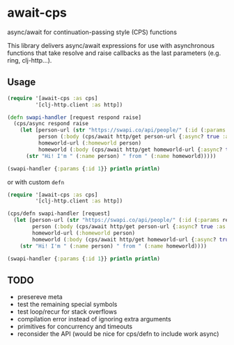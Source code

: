 # await-cps

async/await for continuation-passing style (CPS) functions

This library delivers async/await expressions for use with asynchronous
functions that take resolve and raise callbacks as the last parameters
(e.g. ring, clj-http...).

## Usage

```clojure
(require '[await-cps :as cps]
         '[clj-http.client :as http])

(defn swapi-handler [request respond raise]
  (cps/async respond raise
    (let [person-url (str "https://swapi.co/api/people/" (:id (:params request)))
          person (:body (cps/await http/get person-url {:async? true :as :json}))
          homeworld-url (:homeworld person)
          homeworld (:body (cps/await http/get homeworld-url {:async? true :as :json}))]
      (str "Hi! I'm " (:name person) " from " (:name homeworld)))))

(swapi-handler {:params {:id 1}} println println)
```

or with custom `defn`

```clojure
(require '[await-cps :as cps]
         '[clj-http.client :as http])

(cps/defn swapi-handler [request]
  (let [person-url (str "https://swapi.co/api/people/" (:id (:params request)))
        person (:body (cps/await http/get person-url {:async? true :as :json}))
        homeworld-url (:homeworld person)
        homeworld (:body (cps/await http/get homeworld-url {:async? true :as :json}))]
    (str "Hi! I'm " (:name person) " from " (:name homeworld))))

(swapi-handler {:params {:id 1}} println println)
```

## TODO

- presereve meta
- test the remaining special symbols
- test loop/recur for stack overflows
- compilation error instead of ignoring extra arguments
- primitives for concurrency and timeouts
- reconsider the API (would be nice for cps/defn to include work async)
